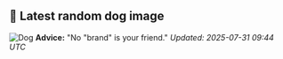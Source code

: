 ## 🐶 Latest random dog image
![Dog](https://images.dog.ceo/breeds/hound-english/n02089973_1249.jpg)
**Advice:** "No "brand" is your friend."
*Updated: 2025-07-31 09:44 UTC*
